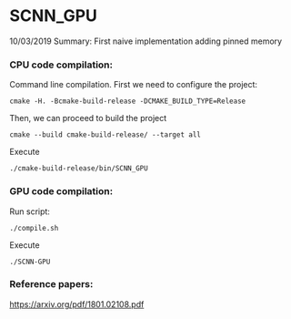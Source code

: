 # SCNN_GPU

10/03/2019
Summary: First naive implementation adding pinned memory 

### CPU code compilation:
Command line compilation. First we need to configure the project:
    
    cmake -H. -Bcmake-build-release -DCMAKE_BUILD_TYPE=Release

Then, we can proceed to build the project

    cmake --build cmake-build-release/ --target all

Execute

	./cmake-build-release/bin/SCNN_GPU

### GPU code compilation:
Run script:

	./compile.sh

Execute

	./SCNN-GPU

### Reference papers:
https://arxiv.org/pdf/1801.02108.pdf

